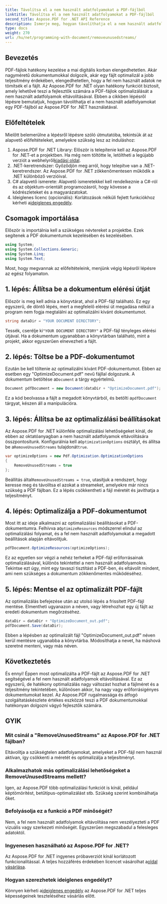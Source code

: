 ```yaml
---
title: Távolítsa el a nem használt adatfolyamokat a PDF-fájlból
linktitle: Távolítsa el a nem használt adatfolyamokat a PDF-fájlból
second_title: Aspose.PDF for .NET API Reference
description: Ismerje meg, hogyan távolíthatja el a nem használt adatfolyamokat PDF-fájlból az Aspose.PDF for .NET használatával a fájlméret és -teljesítmény optimalizálása érdekében.
type: docs
weight: 270
url: /hu/net/programming-with-document/removeunusedstreams/
---
```

## Bevezetés

PDF-fájlok hatékony kezelése a mai digitális korban elengedhetetlen. Akár nagyméretű dokumentumokkal dolgozik, akár egy fájlt optimalizál a jobb teljesítmény érdekében, elengedhetetlen, hogy a fel nem használt adatok ne tömítsék el a fájlt. Az Aspose.PDF for .NET olyan hatékony funkciót biztosít, amely lehetővé teszi a fejlesztők számára a PDF-fájlok optimalizálását a nem használt adatfolyamok eltávolításával. Ebben a cikkben lépésről lépésre bemutatjuk, hogyan távolíthatja el a nem használt adatfolyamokat egy PDF-fájlból az Aspose.PDF for .NET használatával.

## Előfeltételek

Mielőtt belemerülne a lépésről lépésre szóló útmutatóba, tekintsük át az alapvető előfeltételeket, amelyekre szükség lesz az induláshoz:

1.  Aspose.PDF for .NET Library: Először is telepítenie kell az Aspose.PDF for .NET-et a projektben. Ha még nem töltötte le, letöltheti a legújabb verziót a webhelyről[kiadási oldal](https://releases.aspose.com/pdf/net/).
2. .NET-keretrendszer: Győződjön meg arról, hogy telepítve van a .NET-keretrendszer. Az Aspose.PDF for .NET zökkenőmentesen működik a .NET különböző verzióival.
3. C# alapvető ismerete: Alapvető ismeretekkel kell rendelkeznie a C#-ról és az objektum-orientált programozásról, hogy kövesse a kódrészleteket és a magyarázatokat.
4.  Ideiglenes licenc (opcionális): Korlátozások nélküli fejlett funkciókhoz kérheti a[ideiglenes engedély](https://purchase.aspose.com/temporary-license/).


## Csomagok importálása

Először is importálnia kell a szükséges névtereket a projektbe. Ezek segítenek a PDF dokumentumok kezelésében és kezelésében.

```csharp
using System;
using System.Collections.Generic;
using System.Linq;
using System.Text;
```

Most, hogy megvannak az előfeltételeink, menjünk végig lépésről lépésre az egész folyamaton.

## 1. lépés: Állítsa be a dokumentum elérési útját

Először is meg kell adnia a könyvtárat, ahol a PDF-fájl található. Ez egy egyszerű, de döntő lépés, mert a megfelelő elérési út megadása nélkül a program nem fogja megtalálni az optimalizálni kívánt dokumentumot.

```csharp
string dataDir = "YOUR DOCUMENT DIRECTORY";
```

 Tessék, cserélje ki`"YOUR DOCUMENT DIRECTORY"` a PDF-fájl tényleges elérési útjával. Ha a dokumentum ugyanabban a könyvtárban található, mint a projekt, akkor egyszerűen elnevezheti a fájlt.

## 2. lépés: Töltse be a PDF-dokumentumot

Ezután be kell töltenie az optimalizálni kívánt PDF-dokumentumot. Ebben az esetben egy "OptimizeDocument.pdf" nevű fájllal dolgozunk. A dokumentum betöltése a`Document` a tárgy egyértelmű.

```csharp
Document pdfDocument = new Document(dataDir + "OptimizeDocument.pdf");
```

 Ez a kód beolvassa a fájlt a megadott könyvtárból, és betölti a`pdfDocument` tárgyat, készen áll a manipulációra.

## 3. lépés: Állítsa be az optimalizálási beállításokat

 Az Aspose.PDF for .NET különféle optimalizálási lehetőségeket kínál, de ebben az oktatóanyagban a nem használt adatfolyamok eltávolítására összpontosítunk. Konfigurálnia kell a`OptimizationOptions` osztályt, és állítsa be a`RemoveUnusedStreams` tulajdonát`true`.

```csharp
var optimizeOptions = new Pdf.Optimization.OptimizationOptions
{
    RemoveUnusedStreams = true
};
```

 Beállítás által`RemoveUnusedStreams = true`, utasítjuk a rendszert, hogy keresse meg és távolítsa el azokat a streameket, amelyekre már nincs szükség a PDF fájlban. Ez a lépés csökkentheti a fájl méretét és javíthatja a teljesítményt.

## 4. lépés: Optimalizálja a PDF-dokumentumot

 Most itt az ideje alkalmazni az optimalizálási beállításokat a PDF-dokumentumra. Felhívva a`OptimizeResources` módszerrel elindul az optimalizálási folyamat, és a fel nem használt adatfolyamokat a megadott beállítások alapján eltávolítjuk.

```csharp
pdfDocument.OptimizeResources(optimizeOptions);
```

Ez az egyetlen sor végzi a nehéz terheket a PDF-fájl erőforrásainak optimalizálásával, különös tekintettel a nem használt adatfolyamokra. Tekintse ezt úgy, mint egy tavaszi tisztítást a PDF-ben, és eltávolít mindent, ami nem szükséges a dokumentum zökkenőmentes működéséhez.

## 5. lépés: Mentse el az optimalizált PDF-fájlt

Az optimalizálás befejezése után az utolsó lépés a frissített PDF-fájl mentése. Elmentheti ugyanazon a néven, vagy létrehozhat egy új fájlt az eredeti dokumentum megőrzéséhez.

```csharp
dataDir = dataDir + "OptimizeDocument_out.pdf";
pdfDocument.Save(dataDir);
```

Ebben a lépésben az optimalizált fájl "OptimizeDocument_out.pdf" néven kerül mentésre ugyanabba a könyvtárba. Módosíthatja a nevet, ha máshová szeretné menteni, vagy más néven.

## Következtetés

És ennyi! Éppen most optimalizálta a PDF-fájlt az Aspose.PDF for .NET segítségével a fel nem használt adatfolyamok eltávolításával. Ez az egyszerű, de hatékony optimalizálás nagy változást hozhat a fájlméret és a teljesítmény tekintetében, különösen akkor, ha nagy vagy erőforrásigényes dokumentumokat kezel. Az Aspose.PDF rugalmassága és átfogó szolgáltatáskészlete értékes eszközzé teszi a PDF dokumentumokkal hatékonyan dolgozni vágyó fejlesztők számára.

## GYIK

### Mit csinál a "RemoveUnusedStreams" az Aspose.PDF for .NET fájlban?
Eltávolítja a szükségtelen adatfolyamokat, amelyeket a PDF-fájl nem használ aktívan, így csökkenti a méretét és optimalizálja a teljesítményt.

### Alkalmazhatok más optimalizálási lehetőségeket a RemoveUnusedStreams mellett?
Igen, az Aspose.PDF több optimalizálási funkciót is kínál, például képtömörítést, betűtípus-optimalizálást stb. Szükség szerint kombinálhatja őket.

### Befolyásolja ez a funkció a PDF minőségét?
Nem, a fel nem használt adatfolyamok eltávolítása nem veszélyezteti a PDF vizuális vagy szerkezeti minőségét. Egyszerűen megszabadul a felesleges adatoktól.

### Ingyenesen használható az Aspose.PDF for .NET?
 Az Aspose.PDF for .NET ingyenes próbaverziót kínál korlátozott funkcionalitással. A teljes hozzáférés érdekében licencet vásárolhat a[oldal vásárlása](https://purchase.aspose.com/buy).

### Hogyan szerezhetek ideiglenes engedélyt?
 Könnyen kérheti a[ideiglenes engedély](https://purchase.aspose.com/temporary-license/) az Aspose.PDF for .NET teljes képességeinek teszteléséhez vásárlás előtt.